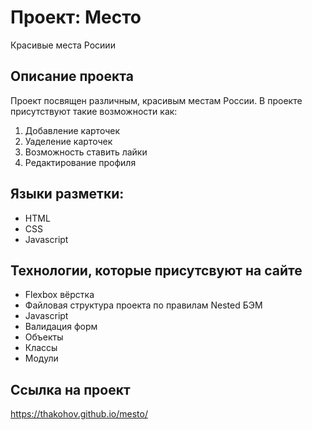 # Проект: Место

Красивые места Росиии

## Описание проекта

Проект посвящен различным, красивым местам России. В проекте присутствуют такие возможности как:
1. Добавление карточек
2. Уаделение карточек
3. Возможность ставить лайки
4. Редактирование профиля


## Языки разметки:

- HTML
- CSS
- Javascript

## Технологии, которые присутсвуют на сайте

- Flexbox вёрстка
- Файловая структура проекта по правилам Nested БЭМ
- Javascript
- Валидация форм
- Объекты
- Классы
- Модули


## Ссылка на проект
https://thakohov.github.io/mesto/
